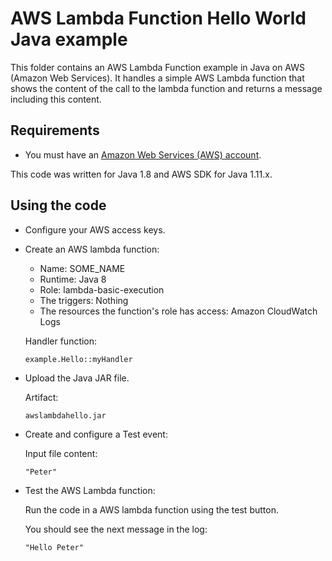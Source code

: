 # AWS Lambda Function Hello World Java example

This folder contains an AWS Lambda Function example in Java on AWS (Amazon Web Services).
It handles a simple AWS Lambda function that shows the content of the call to the lambda function and returns a message including this content.




## Requirements

* You must have an [Amazon Web Services (AWS) account](http://aws.amazon.com/).

This code was written for Java 1.8 and AWS SDK for Java 1.11.x.




## Using the code

* Configure your AWS access keys.

* Create an AWS lambda function:
  * Name:    SOME_NAME
  * Runtime: Java 8
  * Role:    lambda-basic-execution
  * The triggers: Nothing
  * The resources the function's role has access: Amazon CloudWatch Logs

  Handler function:

  ```
  example.Hello::myHandler
  ```

* Upload the Java JAR file.

  Artifact:

  ```
  awslambdahello.jar
  ```

* Create and configure a Test event:

  Input file content:

  ```
  "Peter"
  ```

* Test the AWS Lambda function:

  Run the code in a AWS lambda function using the test button.

  You should see the next message in the log:

  ```
  "Hello Peter" 
  ```

